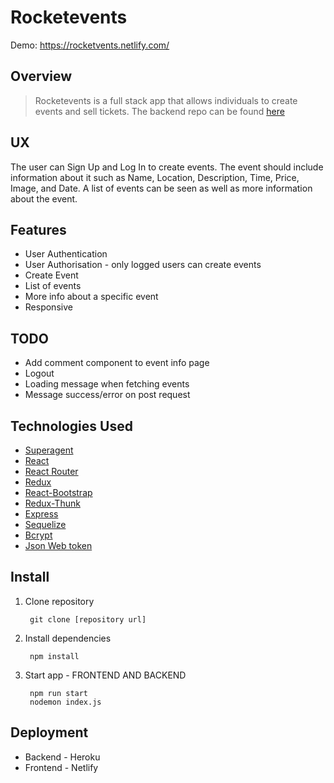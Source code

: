 # Rocketevents
Demo: https://rocketvents.netlify.com/

## Overview

>Rocketevents is a full stack app that allows individuals to create events and sell tickets. The backend repo can be found [here](https://github.com/luisanegri/rocketvents-server)

## UX

The user can Sign Up and Log In to create events. The event should include information about it such as Name, Location, Description, Time, Price, Image, and Date. A list of events can be seen as well as more information about the event.

## Features

* User Authentication
* User Authorisation - only logged users can create events 
* Create Event
* List of events
* More info about a specific event
* Responsive

## TODO

* Add comment component to event info page
* Logout
* Loading message when fetching events
* Message success/error on post request

## Technologies Used

* [Superagent](https://visionmedia.github.io/superagent/)
* [React](https://reactjs.org/)
* [React Router](https://reacttraining.com/react-router/web/guides/quick-start)
* [Redux](https://redux.js.org/)
* [React-Bootstrap](https://react-bootstrap.github.io/)
* [Redux-Thunk](https://github.com/reduxjs/redux-thunk)
* [Express](https://expressjs.com/)
* [Sequelize](https://sequelize.org/)
* [Bcrypt](https://www.npmjs.com/package/bcrypt)
* [Json Web token](https://www.npmjs.com/package/jsonwebtoken)

## Install

1. Clone repository

        git clone [repository url]
        
2. Install dependencies

        npm install
        
3. Start app - FRONTEND AND BACKEND

        npm run start 
        nodemon index.js
        
## Deployment

* Backend - Heroku
* Frontend - Netlify
